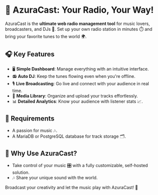 # 🎵 AzuraCast: Your Radio, Your Way!

AzuraCast is the **ultimate web radio management tool** for music lovers, broadcasters, and DJs 🎤. Set up your own radio station in minutes ⏱️ and bring your favorite tunes to the world 🌍.

## 🎧 Key Features
- 🖥️ **Simple Dashboard**: Manage everything with an intuitive interface.
- 📻 **Auto DJ**: Keep the tunes flowing even when you're offline.
- 🎙️ **Live Broadcasting**: Go live and connect with your audience in real time.
- 📂 **Media Library**: Organize and upload your tracks effortlessly.
- 📊 **Detailed Analytics**: Know your audience with listener stats 📈.

## 🔧 Requirements
- A passion for music 🎶.
- A MariaDB or PostgreSQL database for track storage 🗂️.

## 🎉 Why Use AzuraCast?
- Take control of your music 🎛️ with a fully customizable, self-hosted solution.
- 🎶 Share your unique sound with the world.

Broadcast your creativity and let the music play with AzuraCast! 🌟

